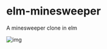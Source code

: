 # elm-minesweeper
 A minesweeper clone in elm
 
![img](https://user-images.githubusercontent.com/10782090/152549150-da076e9e-1458-456f-8cd5-742074a26e83.png)
